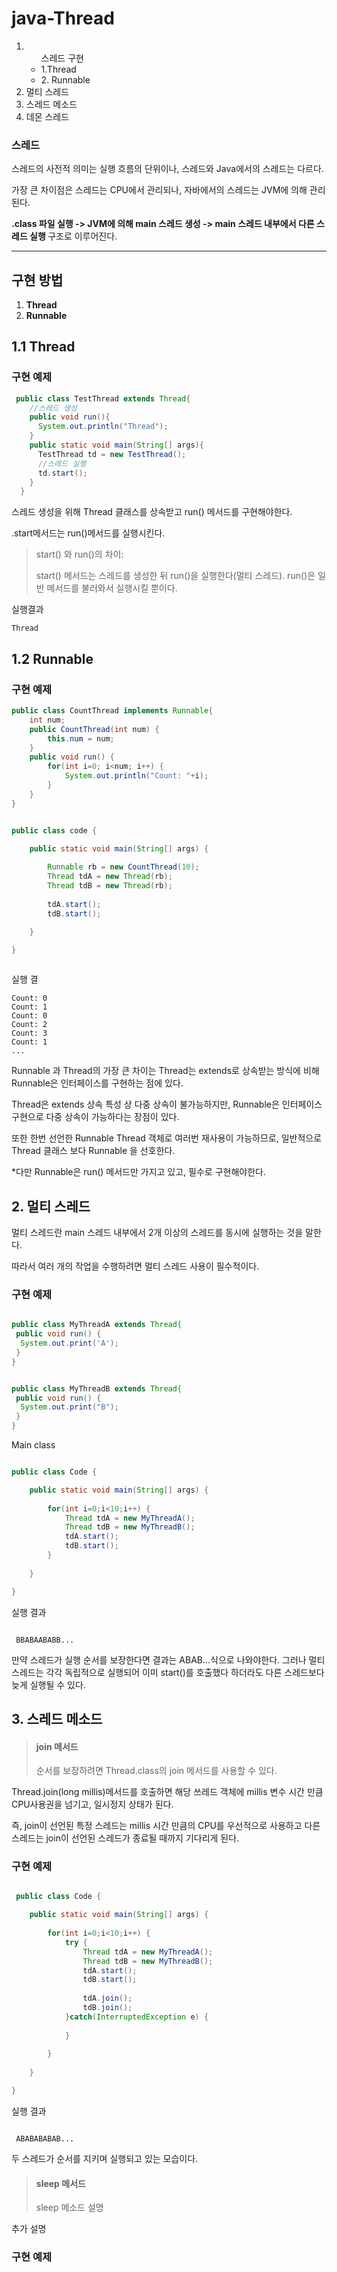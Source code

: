 # java-Thread
<ol>
	<li>
		<ul>스레드 구현
		<li>1.Thread</li>
		<li>2. Runnable</li>
		</ul>
	</li>
	<li>멀티 스레드</li>
	<li>스레드 메소드</li>
	<li>데몬 스레드</li>
</ol>
<h3>스레드</h3>
<p> 스레드의 사전적 의미는 실행 흐름의 단위이나, 스레드와 Java에서의 스레드는 다르다.</p>
<p> 가장 큰 차이점은 스레드는 CPU에서 관리되나, 자바에서의 스레드는 JVM에 의해 관리된다.</p>

<p> <b> .class 파일 실행 -> JVM에 의해 main 스레드 생성 -> main 스레드 내부에서 다른 스레드 실행 </b> 구조로 이루어진다.</p>
<hr>

<h2>구현 방법</h2>
<ol>
 <li><b>Thread</b></li>
 <li><b>Runnable</b></li>
</ol>

<h2>1.1 Thread</h2>
<h3>구현 예제</h3>

```java
 public class TestThread extends Thread{
    //스레드 생성
    public void run(){
      System.out.println("Thread");
    }
    public static void main(String[] args){
      TestThread td = new TestThread();
      //스레드 실행
      td.start();
    }
  }
```
<p>스레드 생성을 위해 Thread 클래스를 상속받고 run() 메서드를 구현해야한다. </p>
<p>.start메서드는 run()메서드를 실행시킨다.</p>

><p>start() 와 run()의 차이: </p>
><p>start() 메서드는 스레드를 생성한 뒤 run()을 실행한다(멀티 스레드). run()은 일반 메서드를 불러와서 실행시킬 뿐이다.</p>


<p>실행결과</p>
<pre><code>Thread</code></pre>

<h2>1.2 Runnable</h2>
<h3>구현 예제</h3>

```java
public class CountThread implements Runnable{
	int num;
	public CountThread(int num) {
		this.num = num;
	}
	public void run() {
		for(int i=0; i<num; i++) {
			System.out.println("Count: "+i);
		}
	}
}


```
```java

public class code {

	public static void main(String[] args) {
		
		Runnable rb = new CountThread(10);
		Thread tdA = new Thread(rb);
		Thread tdB = new Thread(rb);
		
		tdA.start();
		tdB.start();
		
	}

}



```
<p>실행 결</p>
<pre><code>Count: 0
Count: 1
Count: 0
Count: 2
Count: 3
Count: 1
...</code></pre>

<p>Runnable 과 Thread의 가장 큰 차이는 Thread는 extends로 상속받는 방식에 비해 Runnable은 인터페이스를 구현하는 점에 있다.</p>
<p>Thread은 extends 상속 특성 상 다중 상속이 불가능하지만, Runnable은 인터페이스 구현으로 다중 상속이 가능하다는 장점이 있다.</p>
<p> 또한 한번 선언한 Runnable Thread 객체로 여러번 재사용이 가능하므로, 일반적으로 Thread 클래스 보다 Runnable 을 선호한다. </p>
<p>*다만 Runnable은 run() 메서드만 가지고 있고, 필수로 구현해야한다.</p>

<h2>2. 멀티 스레드</h2>
<p>멀티 스레드란 main 스레드 내부에서 2개 이상의 스레드를 동시에 실행하는 것을 말한다.</p>
<p>따라서 여러 개의 작업을 수행하려면 멀티 스레드 사용이 필수적이다.</p>

<h3>구현 예제</h3>

```java

public class MyThreadA extends Thread{
 public void run() {
  System.out.print('A');
 }
}

```

```java

public class MyThreadB extends Thread{
 public void run() {
  System.out.print("B");
 }
}

```
<p>Main class</p>

```java

public class Code {

	public static void main(String[] args) {
		
		for(int i=0;i<10;i++) {
			Thread tdA = new MyThreadA();
			Thread tdB = new MyThreadB();
			tdA.start();
			tdB.start();
		}
		
	}

}


```
<p>실행 결과</p>
<pre><code>
 BBABAABABB...
</code></pre>
<p> 만약 스레드가 실행 순서를 보장한다면 결과는 ABAB...식으로 나와야한다. 그러나 멀티 스레드는 각각 독립적으로 실행되어 이미 start()를 호출했다 하더라도 다른 스레드보다 늦게 실행될 수 있다.</p>

<h2>3. 스레드 메소드</h2>

><h4><b>join 메서드</b></h4>
><p>순서를 보장하려면 Thread.class의 join 메서드를 사용할 수 있다. </p>

<p> Thread.join(long millis)메서드를 호출하면 해당 쓰레드 객체에 millis 변수 시간 만큼 CPU사용권을 넘기고, 일시정지 상태가 된다.</p>
<p> 즉, join이 선언된 특정 스레드는 millis 시간 만큼의 CPU를 우선적으로 사용하고 다른 스레드는 join이 선언된 스레드가 종료될 때까지 기다리게 된다.</p>

<h3>구현 예제</h3>

```java

 public class Code {

	public static void main(String[] args) {
		
		for(int i=0;i<10;i++) {
			try {
				Thread tdA = new MyThreadA();
				Thread tdB = new MyThreadB();
				tdA.start();
				tdB.start();
				
				tdA.join();
				tdB.join();
			}catch(InterruptedException e) {
				
			}
			
		}
		
	}

}


```

<p>실행 결과</p>
<pre><code>
 ABABABABAB...
</code></pre>
<p>두 스레드가 순서를 지키며 실행되고 있는 모습이다.</p>

><h4><b>sleep 메서드</b></h4>
><p>sleep 메소드 설명</p>
<p>추가 설명</p>

<h3>구현 예제</h3>

```java
	
```


